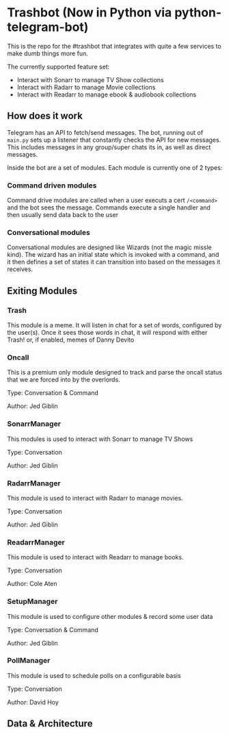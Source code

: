 
# Trashbot (Now in Python via python-telegram-bot)

This is the repo for the #trashbot that integrates with quite a few services to make dumb things more fun. 

The currently supported feature set:
- Interact with Sonarr to manage TV Show collections
- Interact with Radarr to manage Movie collections
- Interact with Readarr to manage ebook & audiobook collections





## How does it work

Telegram has an API to fetch/send messages. The bot, running out of `main.py` sets up a listener that constantly checks the API for new messages. This includes messages in any group/super chats its in, as well as direct messages. 

Inside the bot are a set of modules. Each module is currently one of 2 types: 

### Command driven modules

Command drive modules are called when a user executs a cert `/<command>` and the bot sees the message. Commands execute a single handler and then usually send data back to the user

### Conversational modules

Conversational modules are designed like Wizards (not the magic missle kind). The wizard has an initial state which is invoked with a command, and it then defines a set of states it can transition into based on the messages it receives. 



## Exiting Modules

### Trash

This module is a meme. It will listen in chat for a set of words, configured by the user(s). Once it sees those words in chat, it will respond with either Trash! or, if enabled, memes of Danny Devito


### Oncall

This is a premium only module designed to track and parse the oncall status that we are forced into by the overlords.

Type: Conversation & Command

Author: Jed Giblin


### SonarrManager

This modules is used to interact with Sonarr to manage TV Shows

Type: Conversation

Author: Jed Giblin


### RadarrManager

This module is used to interact with Radarr to manage movies.

Type: Conversation

Author: Jed Giblin


### ReadarrManager

This module is used to interact with Readarr to manage books.

Type: Conversation

Author: Cole Aten


### SetupManager

This module is used to configure other modules & record some user data

Type: Conversation & Command

Author: Jed Giblin

### PollManager

This module is used to schedule polls on a configurable basis

Type: Conversation

Author: David Hoy





## Data & Architecture

